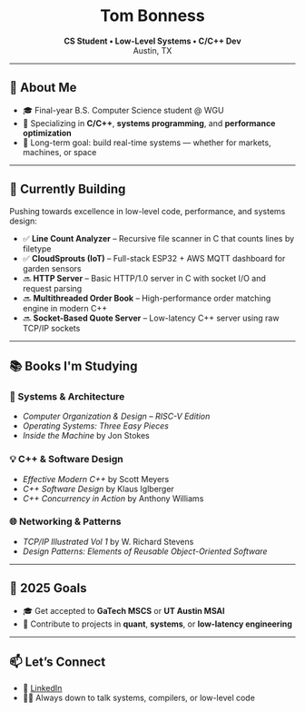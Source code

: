 <h1 align="center">Tom Bonness</h1>
<p align="center">
  <strong>CS Student • Low-Level Systems • C/C++ Dev</strong><br>
  Austin, TX
</p>

---

## 🔧 About Me

- 🎓 Final-year B.S. Computer Science student @ WGU  
- 🧠 Specializing in **C/C++**, **systems programming**, and **performance optimization**
- 🌌 Long-term goal: build real-time systems — whether for markets, machines, or space

---

## 🧪 Currently Building

Pushing towards excellence in low-level code, performance, and systems design:

- ✅ **Line Count Analyzer** – Recursive file scanner in C that counts lines by filetype
- ✅ **CloudSprouts (IoT)** – Full-stack ESP32 + AWS MQTT dashboard for garden sensors
- 🔜 **HTTP Server** – Basic HTTP/1.0 server in C with socket I/O and request parsing
- 🔜 **Multithreaded Order Book** – High-performance order matching engine in modern C++
- 🔜 **Socket-Based Quote Server** – Low-latency C++ server using raw TCP/IP sockets

---

## 📚 Books I'm Studying

### 🧠 Systems & Architecture
- *Computer Organization & Design – RISC-V Edition*  
- *Operating Systems: Three Easy Pieces*  
- *Inside the Machine* by Jon Stokes  

### 💡 C++ & Software Design
- *Effective Modern C++* by Scott Meyers  
- *C++ Software Design* by Klaus Iglberger  
- *C++ Concurrency in Action* by Anthony Williams  

### 🌐 Networking & Patterns
- *TCP/IP Illustrated Vol 1* by W. Richard Stevens  
- *Design Patterns: Elements of Reusable Object-Oriented Software*  

---

## 🎯 2025 Goals

- 🎓 Get accepted to **GaTech MSCS** or **UT Austin MSAI**
- 🚀 Contribute to projects in **quant**, **systems**, or **low-latency engineering**

---

## 📫 Let’s Connect

- 💬 [LinkedIn](https://www.linkedin.com/in/Bonness)
- 👨‍💻 Always down to talk systems, compilers, or low-level code
